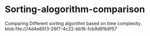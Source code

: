 # Sorting-alogorithm-comparison
Comparing Different sorting algorithm based on time complexity.
blob:file:///4d4e85f3-26f7-4c22-bb16-fcb9d91b6f57

